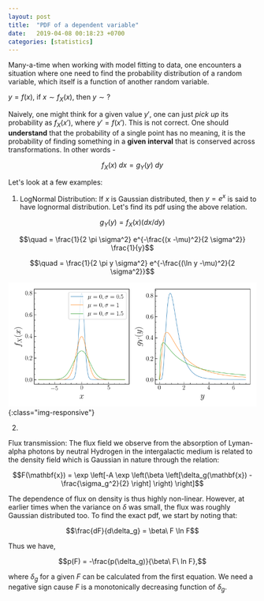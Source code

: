 ```yaml
---
layout: post
title:  "PDF of a dependent variable"
date:   2019-04-08 00:18:23 +0700
categories: [statistics]
---
```


Many-a-time when working with model fitting to data, one encounters a
situation where one need to find the probability distribution of a random
variable, which itself is a function of another random variable.

$y = f(x)$, if $x \sim f_X(x)$, then $y \sim ?$

Naively, one might think for a given value $y'$, one can just *pick up* its
probability as $f_X(x')$, where $y' = f(x')$. This is not correct. One should **understand** that the probability of a single point has no meaning, it is the probability of finding something in a **given interval** that is conserved across transformations. In other words -

$$f_X(x)\ dx = g_Y(y)\ dy$$

Let's look at a few examples:

1.
    LogNormal Distribution: If $x$ is Gaussian distributed, then $y = e^x$ is said to have lognormal distribution. Let's find its pdf using the above relation.
<!-- $$
\begin{align}
g_Y(y) &= f_X(x) (dx / dy) \\
       &= \frac{1}{2 \pi \sigma^2} e^{-\frac{(x -\mu)^2}{2 \sigma^2}} \frac{1}{y} \\
       &= \frac{1}{2 \pi y \sigma^2} e^{-\frac{(\ln y -\mu)^2}{2 \sigma^2}}
\end{align}
$$ -->

$$g_Y(y) = f_X(x) (dx / dy)$$

$$\quad = \frac{1}{2 \pi \sigma^2} e^{-\frac{(x -\mu)^2}{2 \sigma^2}} \frac{1}{y}$$

$$\quad = \frac{1}{2 \pi y \sigma^2} e^{-\frac{(\ln y -\mu)^2}{2 \sigma^2}}$$

![composite](/static/img/pdf-of-function.png){:class="img-responsive"}

2.
 Flux transmission:
The flux field we observe from the absorption of Lyman-alpha photons by neutral Hydrogen in the intergalactic medium is related to the density field which is Gaussian in nature through the relation:

$$F(\mathbf{x}) = \exp \left[-A \exp \left(\beta \left[\delta_g(\mathbf{x}) - \frac{\sigma_g^2}{2} \right] \right) \right]$$

The dependence of flux on density is thus highly non-linear. However, at earlier times when the variance on $\delta$ was small, the flux was roughly Gaussian distributed too. To find the exact pdf, we start by noting that:

$$\frac{dF}{d\delta_g} = \beta\ F \ln F$$

Thus we have,

$$p(F) = -\frac{p(\delta_g)}{\beta\ F\ ln F},$$

where $\delta_g$ for a given $F$ can be calculated from the first equation. We need a negative sign cause $F$ is a monotonically decreasing function of $\delta_g$.


